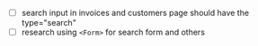 - [ ] search input in invoices and customers page should have the type="search"
- [ ] research using `<Form>` for search form and others
